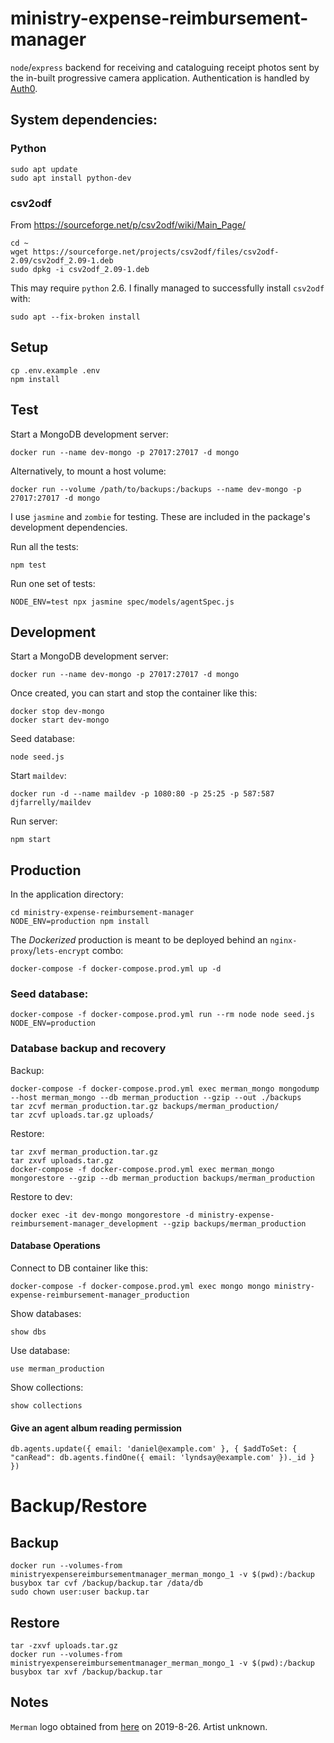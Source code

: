 ministry-expense-reimbursement-manager
======================================

`node`/`express` backend for receiving and cataloguing receipt photos sent by the in-built progressive camera application. Authentication is handled by [Auth0](https://auth0.com).

## System dependencies:

### Python

```
sudo apt update
sudo apt install python-dev
```

### csv2odf

From https://sourceforge.net/p/csv2odf/wiki/Main_Page/

```
cd ~
wget https://sourceforge.net/projects/csv2odf/files/csv2odf-2.09/csv2odf_2.09-1.deb
sudo dpkg -i csv2odf_2.09-1.deb
```

This may require `python` 2.6. I finally managed to successfully install `csv2odf` with:

```
sudo apt --fix-broken install
```

## Setup

```
cp .env.example .env
npm install
```

## Test

Start a MongoDB development server:

```
docker run --name dev-mongo -p 27017:27017 -d mongo
```

Alternatively, to mount a host volume:

```
docker run --volume /path/to/backups:/backups --name dev-mongo -p 27017:27017 -d mongo
```

I use `jasmine` and `zombie` for testing. These are included in the package's development dependencies.

Run all the tests:

```
npm test
```

Run one set of tests:

```
NODE_ENV=test npx jasmine spec/models/agentSpec.js
```

## Development

Start a MongoDB development server:

```
docker run --name dev-mongo -p 27017:27017 -d mongo
```

Once created, you can start and stop the container like this:

```
docker stop dev-mongo
docker start dev-mongo
```

Seed database:

```
node seed.js
```

Start `maildev`:

```
docker run -d --name maildev -p 1080:80 -p 25:25 -p 587:587 djfarrelly/maildev
```

Run server:

```
npm start
```

## Production

In the application directory:

```
cd ministry-expense-reimbursement-manager
NODE_ENV=production npm install
```

The _Dockerized_ production is meant to be deployed behind an `nginx-proxy`/`lets-encrypt` combo:

```
docker-compose -f docker-compose.prod.yml up -d
```

### Seed database:

```
docker-compose -f docker-compose.prod.yml run --rm node node seed.js NODE_ENV=production
```

### Database backup and recovery

Backup:

```
docker-compose -f docker-compose.prod.yml exec merman_mongo mongodump --host merman_mongo --db merman_production --gzip --out ./backups
tar zcvf merman_production.tar.gz backups/merman_production/
tar zcvf uploads.tar.gz uploads/
```

Restore:

```
tar zxvf merman_production.tar.gz
tar zxvf uploads.tar.gz
docker-compose -f docker-compose.prod.yml exec merman_mongo mongorestore --gzip --db merman_production backups/merman_production
```

Restore to dev:

```
docker exec -it dev-mongo mongorestore -d ministry-expense-reimbursement-manager_development --gzip backups/merman_production
```

#### Database Operations

Connect to DB container like this:

```
docker-compose -f docker-compose.prod.yml exec mongo mongo ministry-expense-reimbursement-manager_production
```

Show databases:

```
show dbs
```

Use database:

```
use merman_production
```

Show collections:

```
show collections
```

#### Give an agent album reading permission

```
db.agents.update({ email: 'daniel@example.com' }, { $addToSet: { "canRead": db.agents.findOne({ email: 'lyndsay@example.com' })._id } })
```

# Backup/Restore

## Backup

```
docker run --volumes-from ministryexpensereimbursementmanager_merman_mongo_1 -v $(pwd):/backup busybox tar cvf /backup/backup.tar /data/db
sudo chown user:user backup.tar
```

## Restore

```
tar -zxvf uploads.tar.gz
docker run --volumes-from ministryexpensereimbursementmanager_merman_mongo_1 -v $(pwd):/backup busybox tar xvf /backup/backup.tar
```

## Notes

`Merman` logo obtained from [here](http://heraldicart.org/merman/) on 2019-8-26. Artist unknown.



